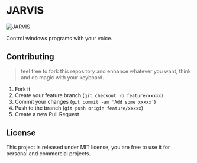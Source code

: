 # JARVIS

![JARVIS](https://github.com/Shokr/JARVIS/workflows/JARVIS/badge.svg)


Control windows programs with your voice.



## Contributing
> feel free to fork this repository and enhance whatever you want, think and do magic with your keyboard.

1. Fork it 
2. Create your feature branch (`git checkout -b feature/xxxxx`)
3. Commit your changes (`git commit -am 'Add some xxxxx'`)
4. Push to the branch (`git push origin feature/xxxxx`)
5. Create a new Pull Request


## License
This project is released under MIT license, you are free to use it for personal and commercial projects.
